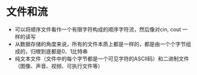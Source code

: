 
# 文件和流
* 可以将顺序文件看作一个有限字符构成的顺序字符流，然后像对cin, cout 一样的读写
* 从数据存储的角度来说，所有的文件本质上都是一样的，都是由一个个字节组成的，归根到底都是0、1比特串
* 纯文本文件（文件中的每个字节都是一个可见字符的ASCII码）和二进制文件（图像、声音、视频、可执行文件等）
